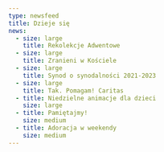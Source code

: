 ```yaml
---
type: newsfeed
title: Dzieje się
news:
  - size: large
    title: Rekolekcje Adwentowe
  - size: large
    title: Zranieni w Kościele
  - size: large
    title: Synod o synodalności 2021-2023
  - size: large
    title: Tak. Pomagam! Caritas
  - title: Niedzielne animacje dla dzieci
    size: large
  - title: Pamiętajmy!
    size: medium
  - title: Adoracja w weekendy
    size: medium
---
```

